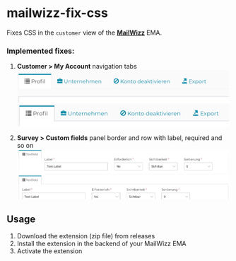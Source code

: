 mailwizz-fix-css
================

Fixes CSS in the `customer` view of the **[MailWizz](https://mailwizz.com/)** EMA.

### Implemented fixes:

1. **Customer > My Account** navigation tabs
![default](_info/tab-customer-account-default.png)  
![default](_info/tab-customer-account-fixed.png)

2. **Survey > Custom fields** panel border and row with label, required and so on
![default](_info/tab-panel-default.png)  
![default](_info/tab-panel-fixed.png)

 
## Usage
1. Download the extension (zip file) from releases
2. Install the extension in the backend of your MailWizz EMA
3. Activate the extension
